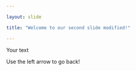```yaml
---

layout: slide

title: "Welcome to our second slide modified!"

---
```


Your text

Use the left arrow to go back!
